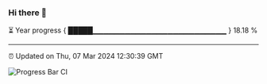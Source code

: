 ### Hi there 👋

⏳ Year progress { █████▁▁▁▁▁▁▁▁▁▁▁▁▁▁▁▁▁▁▁▁▁▁▁▁▁ } 18.18 %

---

⏰ Updated on Thu, 07 Mar 2024 12:30:39 GMT

![Progress Bar CI](https://github.com/ZhaoGui/ZhaoGui/workflows/Progress%20Bar%20CI/badge.svg)
